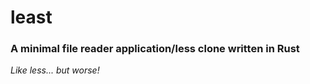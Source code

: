 # least

### A minimal file reader application/less clone written in Rust

*Like less... but worse!*